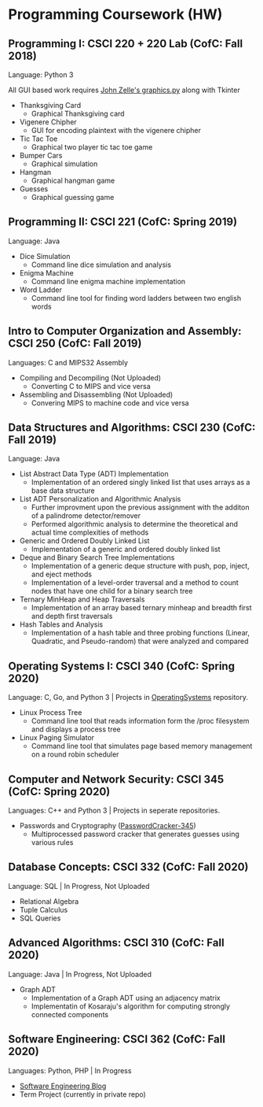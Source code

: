 # Programming Coursework (HW)

## Programming I: CSCI 220 + 220 Lab (CofC: Fall 2018)
  Language: Python 3
  
  All GUI based work requires [John Zelle's graphics.py](https://mcsp.wartburg.edu/zelle/python/) along with Tkinter
- Thanksgiving Card
   - Graphical Thanksgiving card
- Vigenere Chipher
   - GUI for encoding plaintext with the vigenere chipher
- Tic Tac Toe
   - Graphical two player tic tac toe game
- Bumper Cars
  - Graphical simulation
- Hangman
  - Graphical hangman game
- Guesses
  - Graphical guessing game

## Programming II: CSCI 221 (CofC: Spring 2019)
  Language: Java
- Dice Simulation
  - Command line dice simulation and analysis
- Enigma Machine
  - Command line enigma machine implementation
- Word Ladder
  - Command line tool for finding word ladders between two english words

## Intro to Computer Organization and Assembly: CSCI 250 (CofC: Fall 2019)
  Languages: C and MIPS32 Assembly
- Compiling and Decompiling (Not Uploaded)
  - Converting C to MIPS and vice versa
- Assembling and Disassembling (Not Uploaded)
  - Convering MIPS to machine code and vice versa
  
## Data Structures and Algorithms: CSCI 230 (CofC: Fall 2019)
  Language: Java
- List Abstract Data Type (ADT) Implementation
  - Implementation of an ordered singly linked list that uses arrays as a base data structure
- List ADT Personalization and Algorithmic Analysis
  - Further improvment upon the previous assignment with the additon of a palindrome detector/remover
  - Performed algorithmic analysis to determine the theoretical and actual time complexities of methods
- Generic and Ordered Doubly Linked List
  - Implementation of a generic and ordered doubly linked list
- Deque and Binary Search Tree Implementations
  - Implementation of a generic deque structure with push, pop, inject, and eject methods
  - Implementation of a level-order traversal and a method to count nodes that have one child for a binary search tree
- Ternary MinHeap and Heap Traversals
  - Implementation of an array based ternary minheap and breadth first and depth first traversals
- Hash Tables and Analysis
  - Implementation of a hash table and three probing functions (Linear, Quadratic, and Pseudo-random) that were analyzed and compared

## Operating Systems I: CSCI 340 (CofC: Spring 2020)
  Language: C, Go, and Python 3 | Projects in [OperatingSystems](https://github.com/lukem1/OperatingSystems) repository.
  - Linux Process Tree
    - Command line tool that reads information form the /proc filesystem and displays a process tree
  - Linux Paging Simulator
    - Command line tool that simulates page based memory management on a round robin scheduler  
  
## Computer and Network Security: CSCI 345 (CofC: Spring 2020)
  Languages: C++ and Python 3 | Projects in seperate repositories.
- Passwords and Cryptography ([PasswordCracker-345](https://github.com/lukem1/PasswordCracker-345))
  - Multiprocessed password cracker that generates guesses using various rules
  
## Database Concepts: CSCI 332 (CofC: Fall 2020)
  Language: SQL | In Progress, Not Uploaded
- Relational Algebra
- Tuple Calculus
- SQL Queries

## Advanced Algorithms: CSCI 310 (CofC: Fall 2020)
  Language: Java | In Progress, Not Uploaded
  - Graph ADT
    - Implementation of a Graph ADT using an adjacency matrix
    - Implementatin of Kosaraju's algorithm for computing strongly connected components
  
## Software Engineering: CSCI 362 (CofC: Fall 2020)
  Languages: Python, PHP | In Progress
  - [Software Engineering Blog](https://lukem1.github.io/tags/CSCI362/)
  - Term Project (currently in private repo)
